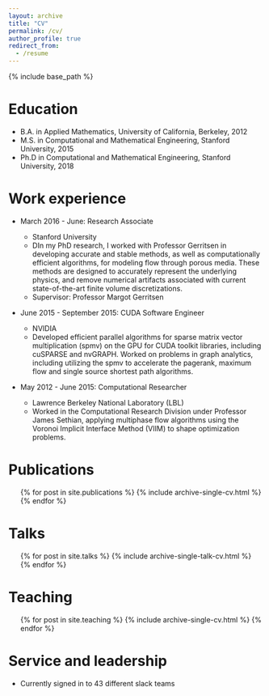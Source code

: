 ```yaml
---
layout: archive
title: "CV"
permalink: /cv/
author_profile: true
redirect_from:
  - /resume
---
```


{% include base_path %}

Education
======
* B.A. in Applied Mathematics, University of California, Berkeley, 2012
* M.S. in Computational and Mathematical Engineering, Stanford University, 2015
* Ph.D in Computational and Mathematical Engineering, Stanford University, 2018

Work experience
======
* March 2016 - June: Research Associate
  * Stanford University
  * DIn my PhD research, I worked with Professor Gerritsen in developing accurate and stable methods, as well as computationally efficient algorithms, for modeling flow through porous media. These methods are designed to accurately represent the underlying physics, and remove numerical artifacts associated with current state-of-the-art finite volume discretizations.
  * Supervisor: Professor Margot Gerritsen

* June 2015 - September 2015: CUDA Software Engineer
  * NVIDIA
  * Developed efficient parallel algorithms for sparse matrix vector multiplication (spmv) on the GPU for CUDA toolkit libraries, including cuSPARSE and nvGRAPH. Worked on problems in graph analytics, including utilizing the spmv to accelerate the pagerank, maximum flow and single source shortest path algorithms.

* May 2012 - June 2015: Computational Researcher
  * Lawrence Berkeley National Laboratory (LBL)
  * Worked in the Computational Research Division under Professor James Sethian, applying multiphase flow algorithms using the Voronoi Implicit Interface Method (VIIM) to shape optimization problems.
  

Publications
======
  <ul>{% for post in site.publications %}
    {% include archive-single-cv.html %}
  {% endfor %}</ul>
  
Talks
======
  <ul>{% for post in site.talks %}
    {% include archive-single-talk-cv.html %}
  {% endfor %}</ul>
  
Teaching
======
  <ul>{% for post in site.teaching %}
    {% include archive-single-cv.html %}
  {% endfor %}</ul>
  
Service and leadership
======
* Currently signed in to 43 different slack teams
